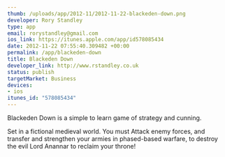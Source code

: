 ```yaml
--- 
thumb: /uploads/app/2012-11/2012-11-22-blackeden-down.png
developer: Rory Standley
type: app
email: rorystandley@gmail.com
ios_link: https://itunes.apple.com/app/id578085434
date: 2012-11-22 07:55:40.309482 +00:00
permalink: /app/blackeden-down
title: Blackeden Down
developer_link: http://www.rstandley.co.uk
status: publish
targetMarket: Business
devices: 
- ios
itunes_id: "578085434"
---
```


Blackeden Down is a simple to learn game of strategy and cunning.

Set in a fictional medieval world. You must Attack enemy forces, and transfer and strengthen your armies in phased-based warfare, to destroy the evil Lord Anannar to reclaim your throne!
